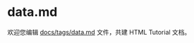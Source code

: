 data.md
===

欢迎您编辑 <a target="__blank" href="https://github.com/jaywcjlove/html-tutorial/blob/master/docs/tags/data.md">docs/tags/data.md</a> 文件，共建 HTML Tutorial 文档。